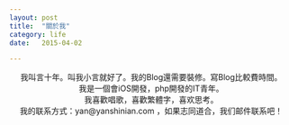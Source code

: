 ```yaml
---
layout: post
title:  "關於我"
category: life
date:   2015-04-02 

---
```

<center>我叫言十年。叫我小言就好了。我的Blog還需要裝修。寫Blog比較費時間。</center>

<center>
我是一個會iOS開發，php開發的IT青年。
</center>
<center>
我喜歡唱歌，喜歡繁體字，喜欢思考。
</center>
<center> 
我的联系方式：yan@yanshinian.com ，如果志同道合，我们邮件联系吧！
</center>

